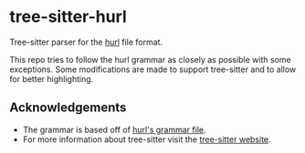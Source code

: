 # tree-sitter-hurl

Tree-sitter parser for the [hurl](https://hurl.dev/) file format.

This repo tries to follow the hurl grammar as closely as possible with some
exceptions. Some modifications are made to support tree-sitter and to allow for
better highlighting.

## Acknowledgements

* The grammar is based off of [hurl's grammar file](https://github.com/Orange-OpenSource/hurl/blob/master/docs/spec/hurl.grammar).
* For more information about tree-sitter visit the [tree-sitter website](https://tree-sitter.github.io/tree-sitter/).
